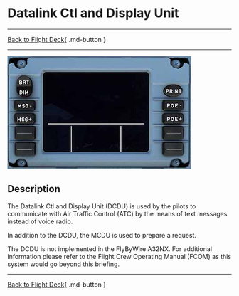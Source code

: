 # Datalink Ctl and Display Unit

---

[Back to Flight Deck](../index.md){ .md-button }

---

![Datalink Ctl and Display Unit](../../../assets/a32nx-briefing/front/DCDU.jpg "Datalink Ctl and Display Unit")

## Description

The Datalink Ctl and Display Unit (DCDU) is used by the pilots to communicate with Air Traffic Control (ATC) by the means of text messages instead of voice radio.

In addition to the DCDU, the MCDU is used to prepare a request.

The DCDU is not implemented in the FlyByWire A32NX. For additional information please refer to the Flight Crew Operating Manual (FCOM) as this system would go beyond this briefing.

---

[Back to Flight Deck](../index.md){ .md-button }
